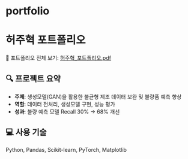 # portfolio
# 허주혁 포트폴리오

📄 포트폴리오 전체 보기: [허주혁_포트폴리오.pdf](./허주혁_포트폴리오.pdf)

## 🔍 프로젝트 요약

- **주제**: 생성모델(GAN)을 활용한 불균형 제조 데이터 보완 및 불량품 예측 향상
- **역할**: 데이터 전처리, 생성모델 구현, 성능 평가
- **성과**: 불량 예측 모델 Recall 30% → 68% 개선

## 💻 사용 기술
Python, Pandas, Scikit-learn, PyTorch, Matplotlib


